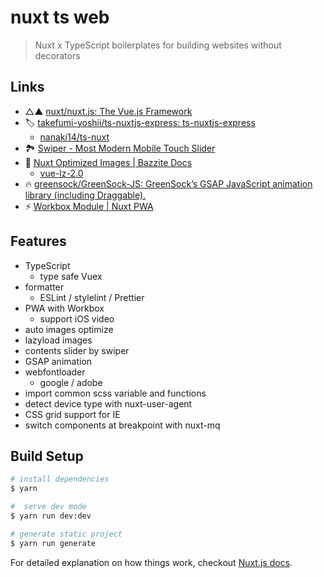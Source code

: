 # nuxt ts web

> Nuxt x TypeScript boilerplates for building websites without decorators

## Links

* △▲ [nuxt/nuxt.js: The Vue.js Framework](https://github.com/nuxt/nuxt.js)
* 🏷️ [takefumi-yoshii/ts-nuxtjs-express: ts-nuxtjs-express](https://github.com/takefumi-yoshii/ts-nuxtjs-express)
  * [nanaki14/ts-nuxt](https://github.com/nanaki14/ts-nuxt) 
* 🏞 [Swiper - Most Modern Mobile Touch Slider](http://idangero.us/swiper/)
* 🍱 [Nuxt Optimized Images | Bazzite Docs](https://www.bazzite.com/docs/nuxt-optimized-images/?utm_source=npm&utm_medium=readme&utm_campaign=nuxt-optimized-images)
  * [vue-lz-2.0](http://hilongjw.github.io/vue-lazyload/)
* 🔥 [greensock/GreenSock-JS: GreenSock’s GSAP JavaScript animation library (including Draggable).](https://github.com/greensock/GreenSock-JS)
* ⚡ [Workbox Module | Nuxt PWA](https://pwa.nuxtjs.org/modules/workbox.html)

## Features

* TypeScript
  * type safe Vuex
* formatter
  * ESLint / stylelint / Prettier
* PWA with Workbox
  * support iOS video
* auto images optimize
* lazyload images
* contents slider by swiper
* GSAP animation
* webfontloader
  * google / adobe
* import common scss variable and functions
* detect device type with nuxt-user-agent
* CSS grid support for IE
* switch components at breakpoint with nuxt-mq

## Build Setup

``` bash
# install dependencies
$ yarn

#  serve dev mode
$ yarn run dev:dev 

# generate static project
$ yarn run generate
```

For detailed explanation on how things work, checkout [Nuxt.js docs](https://nuxtjs.org).
